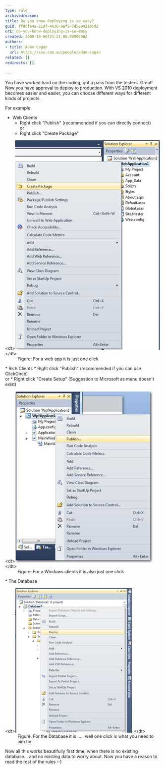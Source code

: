 ```yaml
---
type: rule
archivedreason: 
title: Do you know deploying is so easy?
guid: ffddf84a-21df-4436-9ef5-7d5e943195d2
uri: do-you-know-deploying-is-so-easy
created: 2009-10-06T23:21:05.0000000Z
authors:
- title: Adam Cogan
  url: https://ssw.com.au/people/adam-cogan
related: []
redirects: []

---
```


You have worked hard on the coding, got a pass from the testers. Great! Now you have approval to deploy to production. With VS 2010 deployment becomes easier and easier, you can choose different ways for different kinds of projects.

 For example:   
<!--endintro-->

* Web Clients
    * Right click "Publish" (recommended if you can directly connect) 
<br>        or
    * Right click "Create Package"
<dl class="image">            &lt;dt&gt;<img alt="" src="PublishWeb.jpg"> &lt;/dt&gt;
            <dd>Figure: For a web app it is just one click </dd>
        </dl>
* Rich Clients
    * Right click "Publish" (recommended if you can use ClickOnce) 
<br>        or
    * Right click "Create Setup" (Suggestion to Microsoft as menu doesn't exist)

<dl class="image">        &lt;dt&gt;<img alt="" src="PublishRichClient.jpg"> &lt;/dt&gt;
        <dd>Figure: For a Windows clients it is also just one click </dd>
    </dl>
* The Database<br>    <dl class="image">        &lt;dt&gt;<img alt="" src="PublishDatabase.jpg"> &lt;/dt&gt;
        <dd>Figure: For the Database it is ..... well one click is what you need to aim for </dd>
        <dd></dd>
    </dl>

 Now all this works beautifully first time, when there is no existing database... and no existing data to worry about. Now you have a reason to read the rest of the rules :-)
